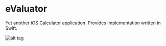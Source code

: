 # eValuator
Yet another iOS Calculator application. Provides implementation written in Swift.

![alt tag](https://postimg.org/image/jzx8ttsaz/)
